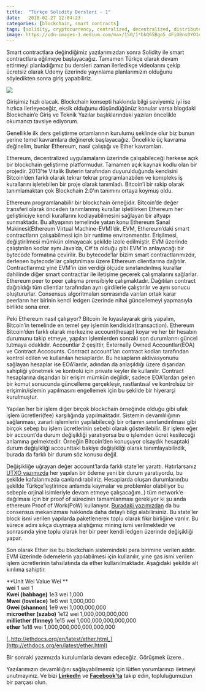 ```yaml
---
title:  "Türkçe Solidity Dersleri - 1"
date:   2018-02-27 12:04:23
categories: [blockchain, smart contracts]
tags: [solidity, cryptocurrency, centralized, decentralized, distributed, sanal, para, dijital, kripto, distributed, legder, blockchain, bitcoin, block,  blockchainturk, blockchainturk.net]
image: https://cdn-images-1.medium.com/max/150/1*bkQ65Bgo5_4Fi0BnsDYO1A.jpeg
---
```


Smart contractlara değindiğimiz yazılarımızdan sonra Solidity ile smart contractlara eğilmeye başlayacağız. Tamamen Türkçe olarak devam ettirmeyi planladığımız bu dersleri zaman ilerledikçe videolarını çekip ücretsiz olarak Udemy üzerinde yayınlama planlarımızın olduğunu söyledikten sonra giriş yapabiliriz.

![](https://miro.medium.com/max/1280/1*bkQ65Bgo5_4Fi0BnsDYO1A.jpeg)

Girişimiz hızlı olacak. Blockchain konsepti hakkında bilgi seviyemiz iyi ise hızlıca ilerleyeceğiz, eksik olduğunu düşündüğünüz konular varsa blogdaki Blockchain’e Giriş ve Teknik Yazılar başlıklarındaki yazıları öncelikle okumanızı tavsiye ediyorum.

Genellikle ilk ders geliştirme ortamlarının kurulumu şeklinde olur biz bunun yerine temel kavramlara değinerek başlayacağız. Öncelikle üç kavrama değinelim, bunlar Ethereum, nasıl çalıştığı ve Ether kavramları.

Ethereum, decentralized uygulamaların üzerinde çalışabileceği herkese açık bir blockchain geliştirme platformudur. Tamamen açık kaynak kodlu olan bir projedir. 2013'te Vitalik Buterin tarafından duyurulduğunda kendisini Bitcoin’den farklı olarak tekrar tekrar programlanabilen ve kompleks iş kurallarını işletebilen bir proje olarak tanımladı. Bitcoin’i bir rakip olarak tanımlamaktan çok Blockchain 2.0'ın tanımını ortaya koymuş oldu.

Ethereum programlanabilir bir blockchain örneğidir. Bitcoin’de değer transferi olarak önceden tanımlanmış kurallar işletilirken Ethereum her geliştiriciye kendi kurallarını kodlayabilmesini sağlayan bir altyapı sunmaktadır. Bu altyapının temelinde yatan konu Ethereum Sanal Makinesi(Ethereum Virtual Machine-EVM)’dir. EVM, Ethereum’daki smart contractların çalışabilmesi için bir runtime environmenttır. Erişilmesi, değiştirilmesi mümkün olmayacak şekilde izole edilmiştir. EVM üzerinde çalıştırılan kodlar aynı Java’da, C#’ta olduğu gibi EVM’in anlayacağı bir bytecode formatına çevirilir. Bu bytecode’lar bizim smart contractlarımızdır, derlenen bytecode’lar çalıştırılması üzere Ethereum clientlarına dağıtılır. Contractlarımız yine EVM’in izin verdiği ölçüde sınırlandırılmış kurallar dahilinde diğer smart contractlar ile iletişime geçerek çalışmalarını sağlarlar. Ethereum peer to peer çalışma prensibiyle çalışmaktadır. Dağıtılan contract dağıtıldığı tüm clientlar tarafından aynı girdilerle çalıştırılır ve aynı sonucu oluştururlar. Consensus algoritmaları sonrasında varılan ortak karar peerların her birinin kendi ledgerı üzerinde nihai güncellemeyi yapmasıyla birlikte sona erer.

Peki Ethereum nasıl çalışıyor? Bitcoin ile kıyaslayarak giriş yapalım, Bitcoin’in temelinde en temel şey işlemin kendisidir(transaction). Ethereum Bitcoin’den farklı olarak merkezine account(hesap) koyar ve her bir hesabın durumunu takip etmeye, yapılan işlemlerden sonraki son durumlarını güncel tutmaya odaklıdır. Accountlar 2 çeşittir, Externally Owned Accountlar(EOA) ve Contract Acccounts. Contract account’ları contract kodları tarafından kontrol edilen ve kullanılan hesaplardır. Bu hesapların aktivasyonunu sağlayan hesaplar ise EOA’lardır, adından da anlaşıldığı üzere dışarıdan sahipliği yönetmek ve kontrolü için private keyler ile kullanılır. Contract hesaplarına dışarıdan bir erişim mümkün değildir, sadece EOA’lardan gelen bir komut sonucunda güncelleme gerçekleşir, rastlantısal ve kontrolsüz bir erişimin/işlemin yapılmasını engellemek için bu şekilde bir hiyerarşi kurulmuştur.

Yapılan her bir işlem diğer birçok blockchain örneğinde olduğu gibi ufak işlem ücretleri(fee) karşılığında yapılmaktadır. Sistemin devamlılığının sağlanması, zararlı işlemlerin yapılabileceği bir ortamın sınırlandırılması gibi birçok sebep bu işlem ücretlerinin sebebi olarak gösterilebilir. Bir işlem eğer bir account’da durum değişikliği yaratıyorsa bu o işlemden ücret kesileceği anlamına gelmektedir. Örneğin Bitcoin’den konuşuyor olsaydık hesaptaki durum değişikliği accounttaki bakiye değişikliği olarak tanımlayabilirdik, burada da farklı bir durum söz konusu değil.

Değişikliğe uğrayan değer account’larda farklı state’ler yarattı. Hatırlarsanız  [UTXO yazımızda](https://medium.com/blockchainturk/unspent-transaction-output-utxo-eb426c950ad5)  her yapılan bir ödeme yeni bir durum yaratıyordu, bu şekilde kafalarımızda canlandırabiliriz. Hesaplarda oluşan durumların(bu şekilde Türkçe’leştirince anlamda kaymalar ve problemler olabiliyor bu sebeple orjinal isimleriyle devam etmeye çalışacağım..) tüm network’e dağılması için bir proof of sürecinin tamamlanması gerekiyor ki şu anda ethereum Proof of Work(PoW) kullanıyor. [Buradaki yazımızdan](https://medium.com/blockchainturk/java-ile-%C3%B6rnek-proof-of-work-ger%C3%A7ekle%C5%9Ftirimi-ve-mining-3f32a068d10)  da bu consensus mekanizması hakkında daha detaylı bilgi alabilirsiniz. Bu state’ler block ismi verilen yapılarda paketlenerek toplu olarak fikir birliğine varılır. Bu sürece adını sıkça duymaya alıştığımız mining ismi verilmektedir ve sonrasında yine toplu olarak her bir peer kendi ledgerı üzerinde değişikliği yapar.

Son olarak Ether ise bu blockchain sistemindeki para birimine verilen addır. EVM üzerinde ödemelerin yapılabilmesi için kullanılır, yine gas ismi verilen işlem ücretlerinin tahsilatında da ether kullanılmaktadır. Aşağıdaki şekilde alt kırılıma sahiptir.

**Unit                Wei Value    Wei **     
**wei**                 1 wei        1    
**Kwei (babbage)**      1e3 wei      1,000    
**Mwei (lovelace)**     1e6 wei      1,000,000    
**Gwei (shannon)**      1e9 wei      1,000,000,000    
**microether (szabo)**  1e12 wei     1,000,000,000,000    
**milliether (finney)** 1e15 wei     1,000,000,000,000,000    
**ether**               1e18 wei     1,000,000,000,000,000,000  
                      
[_http://ethdocs.org/en/latest/ether.html_](http://ethdocs.org/en/latest/ether.html)

Bir sonraki yazımızda kurulumlarla devam edeceğiz. Görüşmek üzere..

Yazılarımızın devamlılığını sağlayabilmemiz için lütfen yorumlarınızı iletmeyi unutmayınız. Ve bizi  [**LinkedIn**](http://linkedin.com/groups/13568839)  ve  [**Facebook’ta**](https://www.facebook.com/blockchainturknet/) takip edin, topluluğumuzun bir parçası olun.